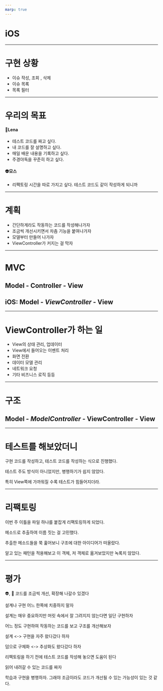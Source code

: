```yaml
---
marp: true
---
```


# **iOS**
---

# 구현 상황

- 이슈 작성, 조회 , 삭제
- 이슈 목록
- 목록 필터

------

# 우리의 목표

#### 🥳Lena

- 테스트 코드를 짜고 싶다.
- 내 코드를 잘 설명하고 싶다.
- 매일 배운 내용을 기록하고 싶다.
- 주경야독을 꾸준히 하고 싶다.

#### 👽모스

- 리팩토링 시간을 따로 가지고 싶다. 테스트 코드도 같이 작성하게 되니까

------
# 계획

- 간단하게라도 작동하는 코드를 작성해나가자
- 조금씩 개선시키면서 차츰 기능을 붙여나가자
- 모델부터 만들어 나가자
- ViewController가 커지는 걸 막자

----
# MVC

## Model - Controller - View

## iOS: Model - *ViewController* - View

----
# ViewController가 하는 일

- View의 상태 관리, 업데이터
- View에서 들어오는 이벤트 처리
- 화면 전환
- 데이터 모델 관리
- 네트워크 요청
- 기타 비즈니스 로직 등등

----
# 구조
## Model - *ModelController* - ViewController - View

----
# 테스트를 해보았더니

구현 코드를 작성하고, 테스트 코드를 작성하는 식으로 진행했다.

테스트 주도 방식이 아니었지만, 병행하기가 쉽지 않았다.

특히 View쪽에 가까워질 수록 테스트가 힘들어지더라.

----
# 리팩토링

이번 주 이틀을 파일 하나를 붙잡게 리팩토링하게 되었다.

메소드로 추출하여 이름 짓는 걸 고민했다.

추출한 메소드들을 쭉 훑어보니 구조에 대한 아이디어가 떠올랐다.

알고 있는 패턴을 적용해보고 이 객체, 저 객체로 옮겨보았지만 녹록치 않았다.


----
# 평가

👽, 🥳
코드를 조금씩 개선, 확장해 나갈수 있겠다

설계나 구현 어느 한쪽에 치중하지 말자

설계는 매우 중요하지만 머릿 속에서 잘 그려지지 않는다면 일단 구현하자

어느 정도 구현하여 작동하는 코드를 보고 구조를 개선해보자

설계 <-> 구현을 자주 왔다갔다 하자

덤으로 구체화 <-> 추상화도 왔다갔다 하자

리팩토링을 하기 전에 테스트 코드를 작성해 놓으면 도움이 된다

읽어 내려갈 수 있는 코드를 짜자

학습과 구현을 병행하자. 그래야 조금이라도 코드가 개선될 수 있는 가능성이 있는 것 같다.
